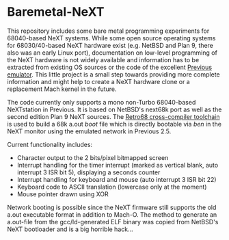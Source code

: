 # Baremetal-NeXT
This repository includes some bare metal programming experiments for 68040-based NeXT systems. While some open source operating systems for 68030/40-based NeXT hardware exist (e.g. NetBSD and Plan 9, there also was an early Linux port), documentation on low-level programming of the NeXT hardware is not widely available and information has to be extracted from existing OS sources or the code of the excellent [Previous emulator](http://previous.alternative-system.com). This little project is a small step towards providing more complete information and might help to create a NeXT hardware clone or a replacement Mach kernel in the future.

The code currently only supports a mono non-Turbo 68040-based NeXTstation in Previous. It is based on NetBSD's next68k port as well as the second edition Plan 9 NeXT sources. 
The [Retro68 cross-compiler toolchain](https://github.com/autc04/Retro68) is used to build a 68k a.out *boot* file which is directly bootable via *ben* in the NeXT monitor using the emulated network in Previous 2.5.

Current functionality includes:

- Character output to the 2 bits/pixel bitmapped screen
- Interrupt handling for the timer interrupt (marked as vertical blank, auto interrupt 3 ISR bit 5), displaying a seconds counter
- Interrupt handling for keyboard and mouse (auto interrupt 3 ISR bit 22)
- Keyboard code to ASCII translation (lowercase only at the moment)
- Mouse pointer drawn using XOR

Network booting is possible since the NeXT firmware still supports the old a.out executable format in addition to Mach-O. The method to generate an a.out-file from the gcc/ld-generated ELF binary was copied from NetBSD's NeXT bootloader and is a big horrible hack...

